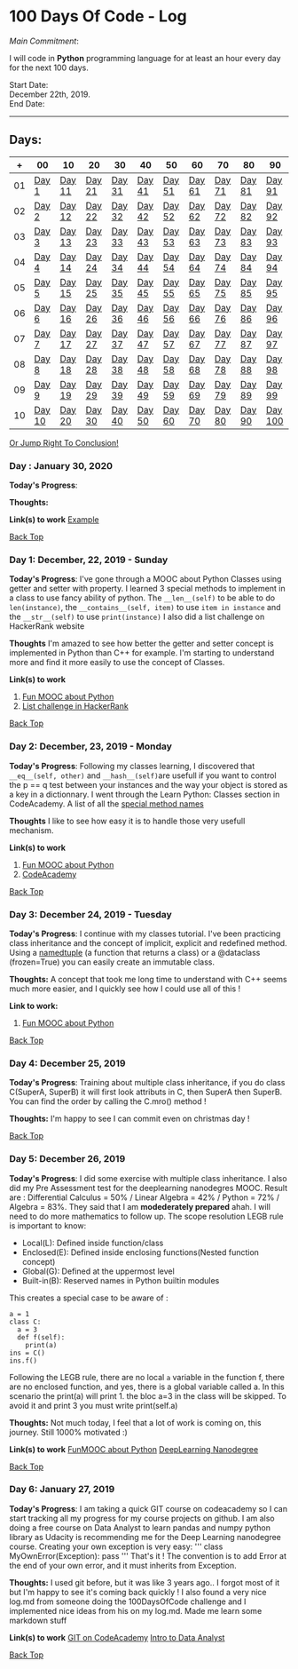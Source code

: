 # 100 Days Of Code - Log

*Main Commitment*:

I will code in **Python** programming language for at least an hour every day for the next 100 days.

Start Date:  
December 22th, 2019.  
End Date:  


----
## Days:
|+|00                                    |10                                   |20                                 |30                                  |40                                  |50                                  |60                                  |70                                  |80                                  |90                                    |
|--|-------------------------------------|-------------------------------------|-----------------------------------|------------------------------------|------------------------------------|------------------------------------|------------------------------------|------------------------------------|------------------------------------|--------------------------------------|
|01| [Day 1](#day-1-december-22-2019)   | [Day 11](#day-11-january-01-2020) | [Day 21](#day-21-december-23-2019)  | [Day 31](#day-31-january-24-2020)  | [Day 41](#day-5-december-25-2019)  | [Day 51](#day-6-december-26-2019)  | [Day 61](#day-7-december-27-2019) | [Day 71](#day-8-december-28-2019) | [Day 81](#day-9-december-29-2019)  | [Day 91](#day-10-december-30-2019)   |
|02| [Day 2](#day-2-december-23-2019)   | [Day 12](#day-12-january-02-2020) | [Day 22](#day-22-january-02-2020)  | [Day 32](#day-1-january-01-2020)  | [Day 42](#day-1-january-01-2020)  | [Day 52](#day-1-january-01-2020)  | [Day 62](#day-1-january-01-2020) | [Day 72](#day-1-january-01-2020) | [Day 82](#day-1-january-01-2020)  | [Day 92](#day-1-january-01-2020)   |
|03| [Day 3](#day-3-december-24-2019)   | [Day 13](#day-13-january-03-2020) | [Day 23](#day-23-january-01-2020) | [Day 33](#day-1-january-01-2020)  | [Day 43](#day-1-january-01-2020)  | [Day 53](#day-1-january-01-2020)  | [Day 63](#day-63-november-19-2019) | [Day 73](#day-73-november-29-2019) | [Day 83](#day-83-december-9-2019)  | [Day 93](#day-93-december-19-2019)   |
|04| [Day 4](#day-4-december-25-2019)   | [Day 14](#day-14-january-04-2019)    | [Day 24](#day-24-january-11-2019) | [Day 34](#day-34-october-21-2019)  | [Day 44](#day-44-october-31-2019)  | [Day 54](#day-54-november-10-2019) | [Day 64](#day-64-november-20-2019) | [Day 74](#day-74-november-30-2019) | [Day 84](#day-84-december-10-2019) | [Day 94](#day-94-december-20-2019)   |
|05| [Day 5](#day-5-december-26-2019)   | [Day 15](#day-15-january-05-2019)    | [Day 25](#day-25-january-12-2019) | [Day 35](#day-35-october-22-2019)  | [Day 45](#day-45-november-1-2019)  | [Day 55](#day-55-november-11-2019) | [Day 65](#day-65-november-21-2019) | [Day 75](#day-75-december-1-2019)  | [Day 85](#day-85-december-11-2019) | [Day 95](#day-95-december-21-2019)   |
|06| [Day 6](#day-6-december-27-2019)   | [Day 16](#day-16-january-06-2019)    | [Day 26](#day-26-january-13-2019) | [Day 36](#day-36-october-23-2019)  | [Day 46](#day-46-november-2-2019)  | [Day 56](#day-56-november-12-2019) | [Day 66](#day-66-november-22-2019) | [Day 76](#day-76-december-2-2019)  | [Day 86](#day-86-december-12-2019) | [Day 96](#day-96-december-22-2019)   |
|07| [Day 7](#day-7-december-28-2019)   | [Day 17](#day-17-january-4-2019)    | [Day 27](#day-27-january-14-2019) | [Day 37](#day-37-october-24-2019)  | [Day 47](#day-47-november-3-2019)  | [Day 57](#day-57-november-13-2019) | [Day 67](#day-67-november-23-2019) | [Day 77](#day-77-december-3-2019)  | [Day 87](#day-87-december-13-2019) | [Day 97](#day-97-december-23-2019)   |
|08| [Day 8](#day-8-december-29-2019)   | [Day 18](#day-18-january-5-2019)    | [Day 28](#day-28-january-15-2019) | [Day 38](#day-38-october-25-2019)  | [Day 48](#day-48-november-4-2019)  | [Day 58](#day-58-november-14-2019) | [Day 68](#day-68-november-24-2019) | [Day 78](#day-78-december-4-2019)  | [Day 88](#day-88-december-14-2019) | [Day 98](#day-98-december-24-2019)   |
|09| [Day 9](#day-9-december-30-2019)   | [Day 19](#day-19-january-6-2019)    | [Day 29](#day-29-january-16-2019) | [Day 39](#day-39-october-26-2019)  | [Day 49](#day-49-november-5-2019)  | [Day 59](#day-59-november-15-2019) | [Day 69](#day-69-november-25-2019) | [Day 79](#day-79-december-5-2019)  | [Day 89](#day-89-december-15-2019) | [Day 99](#day-99-december-25-2019)   |
|10| [Day 10](#day-10-december-31-2019) | [Day 20](#day-20-january-7-2019)    | [Day 30](#day-30-january-17-2019) | [Day 40](#day-40-october-27-2019)  | [Day 50](#day-50-november-6-2019)  | [Day 60](#day-60-november-16-2019) | [Day 70](#day-70-november-26-2019) | [Day 80](#day-80-december-6-2019)  | [Day 90](#day-90-december-16-2019) | [Day 100](#day-100-december-26-2019) |

[Or Jump Right To Conclusion!](#Conclusion)

### Day : January 30, 2020

**Today's Progress**: 

**Thoughts:** 

**Link(s) to work**
[Example](http://www.example.com)

[Back Top](#days)

### Day 1: December, 22, 2019 - Sunday

**Today's Progress**: I've gone through a MOOC about Python Classes using getter and setter with property.
I learned 3 special methods to implement in a class to use fancy ability of python. The `__len__(self)` to be able to do `len(instance)`, the `__contains__(self, item)` to use `item in instance` and the `__str__(self)` to use `print(instance)`
I also did a list challenge on HackerRank website

**Thoughts** I'm amazed to see how better the getter and setter concept is implemented in Python than C++ for example. I'm starting to understand more and find it more easily to use the concept of Classes.

**Link(s) to work**
1. [Fun MOOC about Python](https://www.fun-mooc.fr/courses/course-v1:UCA+107001+session02/courseware/39f73ecca8274b48b5edc06d00ab259c/3495acace4304b78b11ed18a2641367f)
1. [List challenge in HackerRank](https://www.hackerrank.com/challenges/python-lists)

[Back Top](#days)

### Day 2: December, 23, 2019 - Monday

**Today's Progress**: Following my classes learning, I discovered that `__eq__(self, other)` and `__hash__(self)`are usefull if you want to control the p == q test between your instances and the way your object is stored as a key in a dictionnary. I went through the Learn Python: Classes section in CodeAcademy.
A list of all the [special method names](https://docs.python.org/3/reference/datamodel.html#specialnames)

**Thoughts** I like to see how easy it is to handle those very usefull mechanism.

**Link(s) to work**
1. [Fun MOOC about Python](https://www.fun-mooc.fr/courses/course-v1:UCA+107001+session02/courseware/39f73ecca8274b48b5edc06d00ab259c/3495acace4304b78b11ed18a2641367f)
2. [CodeAcademy](https://www.codecademy.com/courses/learn-python-3/lessons/data-types/exercises/object-oriented-programming)

[Back Top](#days)

### Day 3: December 24, 2019 - Tuesday

**Today's Progress**: I continue with my classes tutorial. I've been practicing class inheritance and the concept of implicit, explicit and redefined method. Using a [namedtuple](https://docs.python.org/3/library/collections.html#collections.namedtuple) (a function that returns a class) or a @dataclass (frozen=True) you can easily create an immutable class.

**Thoughts:** A concept that took me long time to understand with C++ seems much more easier, and I quickly see how I could use all of this !

**Link to work:** 
1. [Fun MOOC about Python](https://www.fun-mooc.fr/courses/course-v1:UCA+107001+session02/courseware/39f73ecca8274b48b5edc06d00ab259c/3495acace4304b78b11ed18a2641367f)

[Back Top](#days)

### Day 4: December 25, 2019

**Today's Progress**: Training about multiple class inheritance, if you do class C(SuperA, SuperB) it will first look attributs in C, then SuperA then SuperB. You can find the order by calling the C.mro() method !

**Thoughts:** I'm happy to see I can commit even on christmas day !

[Back Top](#days)

### Day 5: December 26, 2019

**Today's Progress**: I did some exercise with multiple class inheritance. I also did my Pre Assessment test for the deeplearning nanodegres MOOC. Result are : Differential Calculus = 50% / Linear Algebra = 42% / Python = 72% / Algebra = 83%. They said that I am **modederately prepared** ahah. I will need to do more mathematics to follow up.
The scope resolution LEGB rule is important to know:
* Local(L): Defined inside function/class
* Enclosed(E): Defined inside enclosing functions(Nested function concept)
* Global(G): Defined at the uppermost level
* Built-in(B): Reserved names in Python builtin modules

This creates a special case to be aware of :
```
a = 1
class C:
  a = 3
  def f(self):
    print(a)
ins = C()
ins.f()
```
 
Following the LEGB rule, there are no local `a` variable in the function f, there are no enclosed function, and yes, there is a global variable called a. In this scenario the print(a) will print 1. the bloc a=3 in the class will be skipped. To avoid it and print 3 you must write print(self.a)

**Thoughts:** Not much today, I feel that a lot of work is coming on, this journey. Still 1000% motivated :)

**Link(s) to work**
[FunMOOC about Python](https://www.fun-mooc.fr/courses/course-v1:UCA+107001+session02/courseware/39f73ecca8274b48b5edc06d00ab259c/b07471402fd84892917c2b207a395b99/)
[DeepLearning Nanodegree](https://www.udacity.com/course/deep-learning-nanodegree--nd101)

[Back Top](#days)

### Day 6: January 27, 2019

**Today's Progress**: I am taking a quick GIT course on codeacademy so I can start tracking all my progress for my course projects on github. I am also doing a free course on Data Analyst to learn pandas and numpy python library as Udacity is recommending me for the Deep Learning nanodegree course. 
Creating your own exception is very easy:
'''
class MyOwnError(Exception):
  pass
'''
That's it ! The convention is to add Error at the end of your own error, and it must inherits from Exception.

**Thoughts:** I used git before, but it was like 3 years ago.. I forgot most of it but I'm happy to see it's coming back quickly ! I also found a very nice log.md from someone doing the 100DaysOfCode challenge and I implemented nice ideas from his on my log.md. Made me learn some markdown stuff

**Link(s) to work**
[GIT on CodeAcademy](https://www.codecademy.com/courses/learn-git)
[Intro to Data Analyst](https://classroom.udacity.com/courses/ud170/lessons/5430778793/concepts/54059491250923)

[Back Top](#days)
